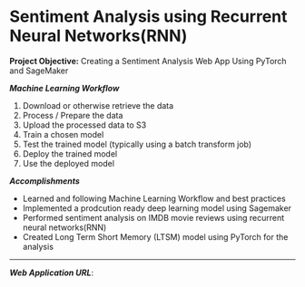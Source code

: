 # Sentiment Analysis using Recurrent Neural Networks(RNN)

**Project Objective:** Creating a Sentiment Analysis Web App Using PyTorch and SageMaker

***Machine Learning Workflow***
1. Download or otherwise retrieve the data
2. Process / Prepare the data
3. Upload the processed data to S3
4. Train a chosen model
5. Test the trained model (typically using a batch transform job)
6. Deploy the trained model
7. Use the deployed model

***Accomplishments***
- Learned and following Machine Learning Workflow and best practices
- Implemented a prodcution ready deep learning model using Sagemaker
- Performed sentiment analysis on IMDB movie reviews using recurrent neural networks(RNN)
- Created Long Term Short Memory (LTSM) model using PyTorch for the analysis

***

***Web Application URL***: 
